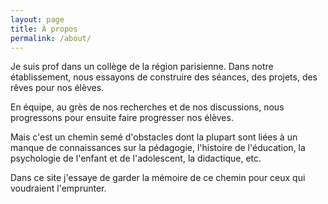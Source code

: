```yaml
---
layout: page
title: À propos
permalink: /about/
---
```


Je suis prof dans un collège de la région parisienne. Dans notre établissement, nous essayons de construire des séances, des projets, des rêves pour nos élèves.

En équipe, au grès de nos recherches et de nos discussions, nous progressons pour ensuite faire progresser nos élèves.

Mais c'est un chemin semé d'obstacles dont la plupart sont liées à un manque de connaissances sur la pédagogie, l'histoire de l'éducation, la psychologie de l'enfant et de l'adolescent, la didactique, etc.

Dans ce site j'essaye de garder la mémoire de ce chemin pour ceux qui voudraient l'emprunter.
